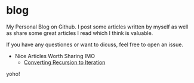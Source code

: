 # blog
My Personal Blog on Github. I post some articles written by myself as well as share some great articles I read which I think is valuable.

If you have any questiones or want to dicuss, feel free to open an issue.

- Nice Articles Worth Sharing IMO
    - [Converting Recursion to Iteration](https://secweb.cs.odu.edu/~zeil/cs361/web/website/Lectures/recursionConversion/page/recursionConversion.html)

yoho!

